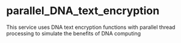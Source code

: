 # parallel_DNA_text_encryption

This service uses DNA text encryption functions with parallel thread processing to simulate the benefits of DNA computing
